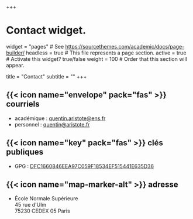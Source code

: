 +++
# Contact widget.
widget = "pages"  # See https://sourcethemes.com/academic/docs/page-builder/
headless = true  # This file represents a page section.
active = true  # Activate this widget? true/false
weight = 100  # Order that this section will appear.

title = "Contact"
subtitle = ""
+++


## {{< icon name="envelope" pack="fas" >}} courriels
- académique : [quentin.aristote@ens.fr](mailto:quentin.aristote@ens.fr)
- personnel : [quentin@aristote.fr](mailto:quentin@aristote.fr)

## {{< icon name="key" pack="fas" >}} clés publiques
- GPG : [DFC1660846EEA97C059F18534EF515441E635D36](/files/pubkey.pgp)

## {{< icon name="map-marker-alt" >}} adresse
- École Normale Supérieure <br> 45 rue d'Ulm <br> 75230 CEDEX 05 Paris
